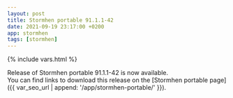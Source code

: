 ```yaml
---
layout: post
title: Stormhen portable 91.1.1-42
date: 2021-09-19 23:17:00 +0200
app: stormhen
tags: [stormhen]
---
```

{% include vars.html %}

Release of Stormhen portable 91.1.1-42 is now available.<br />
You can find links to download this release on the [Stormhen portable page]({{ var_seo_url | append: '/app/stormhen-portable/' }}).
